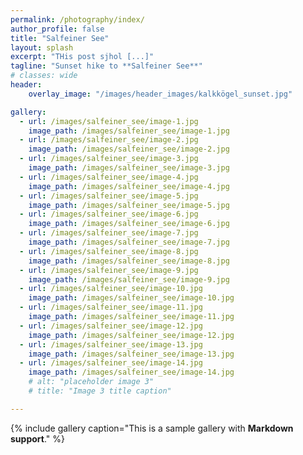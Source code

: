 ```yaml
---
permalink: /photography/index/
author_profile: false
title: "Salfeiner See"
layout: splash
excerpt: "THis post sjhol [...]"
tagline: "Sunset hike to **Salfeiner See**"
# classes: wide
header: 
    overlay_image: "/images/header_images/kalkkögel_sunset.jpg"

gallery:
  - url: /images/salfeiner_see/image-1.jpg
    image_path: /images/salfeiner_see/image-1.jpg
  - url: /images/salfeiner_see/image-2.jpg
    image_path: /images/salfeiner_see/image-2.jpg
  - url: /images/salfeiner_see/image-3.jpg
    image_path: /images/salfeiner_see/image-3.jpg
  - url: /images/salfeiner_see/image-4.jpg
    image_path: /images/salfeiner_see/image-4.jpg
  - url: /images/salfeiner_see/image-5.jpg
    image_path: /images/salfeiner_see/image-5.jpg
  - url: /images/salfeiner_see/image-6.jpg
    image_path: /images/salfeiner_see/image-6.jpg
  - url: /images/salfeiner_see/image-7.jpg
    image_path: /images/salfeiner_see/image-7.jpg
  - url: /images/salfeiner_see/image-8.jpg
    image_path: /images/salfeiner_see/image-8.jpg
  - url: /images/salfeiner_see/image-9.jpg
    image_path: /images/salfeiner_see/image-9.jpg
  - url: /images/salfeiner_see/image-10.jpg
    image_path: /images/salfeiner_see/image-10.jpg
  - url: /images/salfeiner_see/image-11.jpg
    image_path: /images/salfeiner_see/image-11.jpg
  - url: /images/salfeiner_see/image-12.jpg
    image_path: /images/salfeiner_see/image-12.jpg
  - url: /images/salfeiner_see/image-13.jpg
    image_path: /images/salfeiner_see/image-13.jpg
  - url: /images/salfeiner_see/image-14.jpg
    image_path: /images/salfeiner_see/image-14.jpg
    # alt: "placeholder image 3"
    # title: "Image 3 title caption"

---
```


{% include gallery caption="This is a sample gallery with **Markdown support**." %}